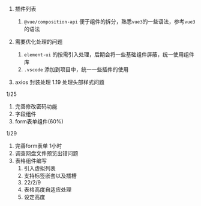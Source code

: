 1. 插件列表
    
    1. `@vue/composition-api` 便于组件的拆分，熟悉`vue3`的一些语法，参考`vue3` 的语法
    
2. 需要优化处理的问题
    1. `element-ui` 的按需引入处理，后期会将一些基础组件屏蔽，统一使用组件库
    2.  `.vscode` 添加到项目中，统一一些插件的使用

3. axios  封装处理
    1.19  处理头部样式问题

1/25

1. 完善修改密码功能
2. 字段组件
3. form表单组件(60%)

1/29
1. 完善form表单  1小时
2. 调查网盘文件预览出错问题 
3. 表格组件编写 
    1. 引入虚拟列表
    2. 支持标签嵌套以及插槽
    3. 22/2/9
    4. 表格高度自适应处理
    5. 设定高度